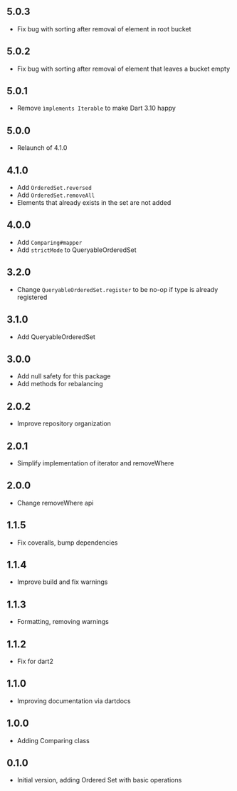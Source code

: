 ## 5.0.3

- Fix bug with sorting after removal of element in root bucket
 
## 5.0.2

- Fix bug with sorting after removal of element that leaves a bucket empty

## 5.0.1

- Remove `ìmplements Iterable` to make Dart 3.10 happy

## 5.0.0

- Relaunch of 4.1.0

## 4.1.0

- Add `OrderedSet.reversed`
- Add `OrderedSet.removeAll`
- Elements that already exists in the set are not added

## 4.0.0

- Add `Comparing#mapper`
- Add `strictMode` to QueryableOrderedSet

## 3.2.0

- Change `QueryableOrderedSet.register` to be no-op if type is already registered

## 3.1.0

- Add QueryableOrderedSet

## 3.0.0

- Add null safety for this package
- Add methods for rebalancing

## 2.0.2

- Improve repository organization

## 2.0.1

- Simplify implementation of iterator and removeWhere

## 2.0.0

- Change removeWhere api

## 1.1.5

- Fix coveralls, bump dependencies

## 1.1.4

- Improve build and fix warnings

## 1.1.3

- Formatting, removing warnings

## 1.1.2

- Fix for dart2

## 1.1.0

- Improving documentation via dartdocs

## 1.0.0

- Adding Comparing class

## 0.1.0

- Initial version, adding Ordered Set with basic operations
